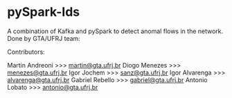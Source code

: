 # pySpark-Ids

A combination of Kafka and pySpark to detect anomal flows in the network.
Done by GTA/UFRJ team:

Contributors:

Martin Andreoni >>> martin@gta.ufrj.br
Diogo Menezes   >>> menezes@gta.ufrj.br
Igor Jochem     >>> sanz@gta.ufrj.br 
Igor Alvarenga  >>> alvarenga@gta.ufrj.br
Gabriel Rebello >>> gabriel@gta.ufrj.br
Antonio Lobato  >>> antonio@gta.ufrj.br




